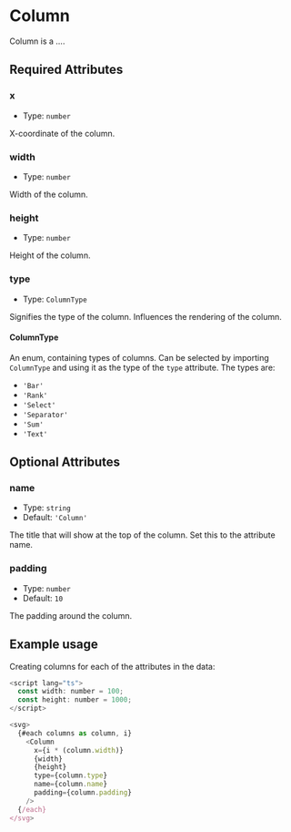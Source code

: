 # Column

Column is a ....

## Required Attributes

### x

- Type: `number`

X-coordinate of the column.

### width

- Type: `number`

Width of the column.

### height

- Type: `number`

Height of the column.

### type

- Type: `ColumnType`

Signifies the type of the column. Influences the rendering of the column.

#### ColumnType

An enum, containing types of columns. Can be selected by importing `ColumnType` and using it as the type of the `type` attribute. The types are:

- `'Bar'`
- `'Rank'`
- `'Select'`
- `'Separator'`
- `'Sum'`
- `'Text'`

## Optional Attributes

### name

- Type: `string`
- Default: `'Column'`

The title that will show at the top of the column. Set this to the attribute name.

### padding

- Type: `number`
- Default: `10`

The padding around the column.

## Example usage

Creating columns for each of the attributes in the data:

```javascript
<script lang="ts">
  const width: number = 100;
  const height: number = 1000;
</script>

<svg>
  {#each columns as column, i}
    <Column
      x={i * (column.width)}
      {width}
      {height}
      type={column.type}
      name={column.name}
      padding={column.padding}
    />
  {/each}
</svg>
```
